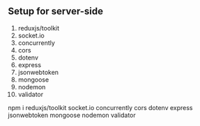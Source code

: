 ## Setup for server-side
1. reduxjs/toolkit
2. socket.io
3. concurrently
4. cors
5. dotenv
6. express
7. jsonwebtoken
8. mongoose
9. nodemon
10. validator

npm i reduxjs/toolkit socket.io concurrently cors dotenv express jsonwebtoken mongoose nodemon validator
